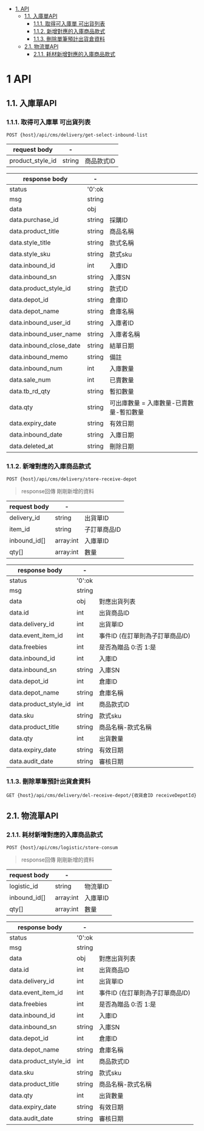 <!-- TOC -->

- [1. API](#1-api)
    - [1.1. 入庫單API](#11-入庫單api)
        - [1.1.1. 取得可入庫單 可出貨列表](#111-取得可入庫單可出貨列表)
        - [1.1.2. 新增對應的入庫商品款式](#112-新增對應的入庫商品款式)
        - [1.1.3. 刪除單筆預計出貨倉資料](#113-刪除單筆預計出貨倉資料)
    - [2.1. 物流單API](#11-物流單api)
        - [2.1.1. 耗材新增對應的入庫商品款式](#211-耗材新增對應的入庫商品款式)

<!-- /TOC -->

# 1 API

## 1.1. 入庫單API

### 1.1.1. 取得可入庫單 可出貨列表

```
POST {host}/api/cms/delivery/get-select-inbound-list
```

| request body | -      |      |
| ------------ | ------ | ---- |
| product_style_id            | string |   商品款式ID  |

| response body  | -      |     |
| -------------- | ------ | --- |
| status         | '0':ok |     |
| msg            | string |     |
| data           | obj    |     |
| data.purchase_id | string | 採購ID    |
| data.product_title| string | 商品名稱    |
| data.style_title| string | 款式名稱    |
| data.style_sku| string | 款式sku    |
| data.inbound_id| int | 入庫ID    |
| data.inbound_sn| string | 入庫SN    |
| data.product_style_id| string | 款式ID    |
| data.depot_id| string | 倉庫ID    |
| data.depot_name| string | 倉庫名稱    |
| data.inbound_user_id| string | 入庫者ID    |
| data.inbound_user_name| string | 入庫者名稱    |
| data.inbound_close_date| string | 結單日期    |
| data.inbound_memo| string | 備註    |
| data.inbound_num| int | 入庫數量    |
| data.sale_num| int | 已賣數量    |
| data.tb_rd_qty| string | 暫扣數量    |
| data.qty| string | 可出庫數量 = 入庫數量-已賣數量-暫扣數量    |
| data.expiry_date| string | 有效日期    |
| data.inbound_date| string | 入庫日期    |
| data.deleted_at| string | 刪除日期    |

### 1.1.2. 新增對應的入庫商品款式

```
POST {host}/api/cms/delivery/store-receive-depot
```

>response回傳 剛剛新增的資料

| request body | -      |      |
| ------------ | ------ | ---- |
| delivery_id            | string |   出貨單ID  |
| item_id            | string |   子訂單商品ID  |
| inbound_id[]           | array:int | 入庫單ID  |
| qty[]           | array:int | 數量  |

| response body  | -      |     |
| -------------- | ------ | --- |
| status         | '0':ok |     |
| msg            | string |     |
| data | obj | 對應出貨列表    |
| data.id | int | 出貨商品ID    |
| data.delivery_id | int | 出貨單ID    |
| data.event_item_id | int | 事件ID (在訂單則為子訂單商品ID)    |
| data.freebies | int | 是否為贈品 0:否 1:是    |
| data.inbound_id | int | 入庫ID    |
| data.inbound_sn | string | 入庫SN    |
| data.depot_id | int | 倉庫ID    |
| data.depot_name | string | 倉庫名稱    |
| data.product_style_id | int | 商品款式ID    |
| data.sku | string | 款式sku    |
| data.product_title | string | 商品名稱-款式名稱    |
| data.qty | int | 出貨數量    |
| data.expiry_date | string | 有效日期    |
| data.audit_date | string | 審核日期    |


### 1.1.3. 刪除單筆預計出貨倉資料

```
GET {host}/api/cms/delivery/del-receive-depot/{收貨倉ID receiveDepotId}
```



## 2.1. 物流單API

### 2.1.1. 耗材新增對應的入庫商品款式

```
POST {host}/api/cms/logistic/store-consum
```

>response回傳 剛剛新增的資料

| request body | -      |      |
| ------------ | ------ | ---- |
| logistic_id            | string |   物流單ID  |
| inbound_id[]           | array:int | 入庫單ID  |
| qty[]           | array:int | 數量  |

| response body  | -      |     |
| -------------- | ------ | --- |
| status         | '0':ok |     |
| msg            | string |     |
| data | obj | 對應出貨列表    |
| data.id | int | 出貨商品ID    |
| data.delivery_id | int | 出貨單ID    |
| data.event_item_id | int | 事件ID (在訂單則為子訂單商品ID)    |
| data.freebies | int | 是否為贈品 0:否 1:是    |
| data.inbound_id | int | 入庫ID    |
| data.inbound_sn | string | 入庫SN    |
| data.depot_id | int | 倉庫ID    |
| data.depot_name | string | 倉庫名稱    |
| data.product_style_id | int | 商品款式ID    |
| data.sku | string | 款式sku    |
| data.product_title | string | 商品名稱-款式名稱    |
| data.qty | int | 出貨數量    |
| data.expiry_date | string | 有效日期    |
| data.audit_date | string | 審核日期    |
